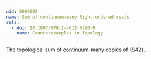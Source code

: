 ```yaml
---
uid: S000082
name: Sum of continuum-many Right-ordered reals
refs:
  - doi: 10.1007/978-1-4612-6290-9 
    name: Counterexamples in Topology
---
```


The topological sum of continuum-many copies of {S42}.

